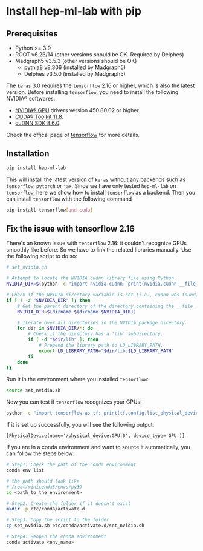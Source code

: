 # Install hep-ml-lab with pip

## Prerequisites
- Python >= 3.9
- ROOT v6.26/14 (other versions should be OK. Required by Delphes)
- Madgraph5 v3.5.3 (other versions should be OK)
    - pythia8 v8.306 (installed by Madgraph5)
    - Delphes v3.5.0 (installed by Madgraph5)

The `keras` 3.0 requires the `tensorflow` 2.16 or higher, which is also the latest version. Before installing `tensorflow`, you need to install the following NVIDIA® softwares:

- [NVIDIA® GPU](https://www.nvidia.com/drivers) drivers version 450.80.02 or higher.
- [CUDA® Toolkit 11.8](https://developer.nvidia.com/cuda-toolkit-archive).
- [cuDNN SDK 8.6.0](https://developer.nvidia.com/cudnn).

Check the offical page of [tensorflow](https://www.tensorflow.org/install/pip) for more details.

## Installation
```bash
pip install hep-ml-lab
```

This will install the latest version of `keras` without any backends such as `tensorflow`, `pytorch` or `jax`. Since we have only tested `hep-ml-lab` on `tensorflow`, here we show how to install `tensorflow` as a backend. Then you can install `tensorflow` with the following command

```bash
pip install tensorflow[and-cuda]
```

## Fix the issue with tensorflow 2.16
There's an known issue with `tensorflow` 2.16: it couldn't recognize GPUs smoothly like before. So we have to link the related libraries manually. Use the following script to do so:

```bash
# set_nvidia.sh

# Attempt to locate the NVIDIA cudnn library file using Python.
NVIDIA_DIR=$(python -c "import nvidia.cudnn; print(nvidia.cudnn.__file__)" 2>/dev/null)

# Check if the NVIDIA directory variable is set (i.e., cudnn was found).
if [ ! -z "$NVIDIA_DIR" ]; then
    # Get the parent directory of the directory containing the __file__
    NVIDIA_DIR=$(dirname $(dirname $NVIDIA_DIR))

    # Iterate over all directories in the NVIDIA package directory.
    for dir in $NVIDIA_DIR/*; do
        # Check if the directory has a 'lib' subdirectory.
        if [ -d "$dir/lib" ]; then
            # Prepend the library path to LD_LIBRARY_PATH.
            export LD_LIBRARY_PATH="$dir/lib:$LD_LIBRARY_PATH"
        fi
    done
fi
```

Run it in the environment where you installed `tensorflow`:

```bash
source set_nvidia.sh
```

Now you can test if `tensorflow` recognizes your GPUs:

```bash
python -c "import tensorflow as tf; print(tf.config.list_physical_devices('GPU'))"
```

If it is set up successfully, you will see the following output:
```
[PhysicalDevice(name='/physical_device:GPU:0', device_type='GPU')]
```

If you are in a conda environment and want to source it automatically, you can follow the steps below:

```bash
# Step1: Check the path of the conda environment
conda env list

# the path should look like
# /root/miniconda3/envs/py39
cd <path_to_the_environment>

# Step2: Create the folder if it doesn't exist
mkdir -p etc/conda/activate.d

# Step3: Copy the script to the folder
cp set_nvidia.sh etc/conda/activate.d/set_nvidia.sh

# Step4: Reopen the conda environment
conda activate <env_name>
```
